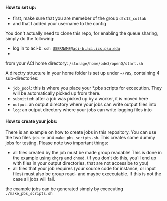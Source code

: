 #### How to set up:

* first, make sure that you are memeber of the group <code>dfc13_collab</code>
* and that I added your username to the config

You don't actually need to clone this repo, for enabling the queue sharing, simply do the following:

* log in to aci-b:
<code>ssh USERNAME@aci-b.aci.ics.psu.edu</code>
* 
from your ACI home directory:
<code>/storage/home/pde3/openQ/start.sh</code>

A directry structure in your home folder is set up under <code>~/PBS</code>, containing 4 sub-directories:

* <code>job_pool</code>: this is where you place your *.pbs scripts for excecution. They will be automatically picked up from there.
* <code>submitted</code>: after a job was picked up by a worker, it is moved here
* <code>output</code>: an output directory where your jobs can write output files into
* <code>log</code>: an output directory where your jobs can write logging files into

#### How to create your jobs:

There is an example on how to create jobs in this repository. You can use the two files <code>job.in</code> and <code>make_pbs_scripts.sh</code>. This creates some dummy jobs for testing. Please note two important things:
* all files created by the job must be made group readable! This is done in the example using <code>chgrp</code> and <code>chmod</code>. (If you don't do this, you'll end up with files in your output directories, that are not accessibe to you)
* all files that your job requires (your source code for instance, or input files) must also be group read- and maybe excecutable. If this is not the case all jobs will fail.

the example jobs can be generated simply by excecuting <code>./make_pbs_scripts.sh</code>
